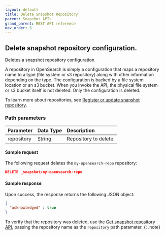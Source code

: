 ```yaml
---
layout: default
title: Delete Snapshot Repository
parent: Snapshot APIs
grand_parent: REST API reference
nav_order: 3
---
```


## Delete snapshot repository configuration.

 Deletes a snapshot repository configuration.  
 
 A repository in OpenSearch is simply a configuration that maps a repository name to a type (file system or s3 repository) along with other information depending on the type. The configuration is backed by a file system location or an s3 bucket. When you invoke the API, the physical file system or s3 bucket itself is not deleted. Only the configuration is deleted.

 To learn more about repositories, see [Register or update snapshot repository]({{site.url}}{{site.baseurl}}/opensearch/rest-api/snapshots/create-repository).

### Path parameters

Parameter | Data Type | Description
:--- | :--- | :---
repository | String | Repository to delete. |

#### Sample request

The following request deletes the `my-opensearch-repo` repository:

````json
DELETE _snapshot/my-opensearch-repo
````

#### Sample response

Upon success, the response returns the following JSON object:

````json
{
  "acknowledged" : true
}
````
To verify that the repository was deleted, use the [Get snapshot repository API]({{site.url}}{{site.baseurl}}/opensearch/rest-api/snapshots/get-snapshot-repository), passing the repository name as the `repository` path parameter.
{: .note}